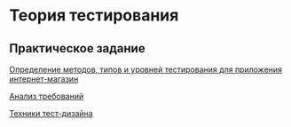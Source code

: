 # Теория тестирования

## Практическое задание

[Определение методов, типов и уровней тестирования для приложения интернет-магазин](https://docs.google.com/spreadsheets/d/1AIubXax_KjYM0EktfT6HQJYaNk_zX1F0FwCvoS7i_kY/edit?gid=1647196050#gid=1647196050)

[Анализ требований](https://docs.google.com/spreadsheets/d/1l8bC67rCiomot6bl7FXYYzrpMOx_-6Ae5zf8IBOBD6s/edit?gid=0#gid=0)


[Техники тест-дизайна](https://docs.google.com/spreadsheets/d/1xkVgGl8D1sJbSi4lW2TVE90VCVgzpeGg9eSh216qTSc/edit?gid=1618612150#gid=1618612150)


